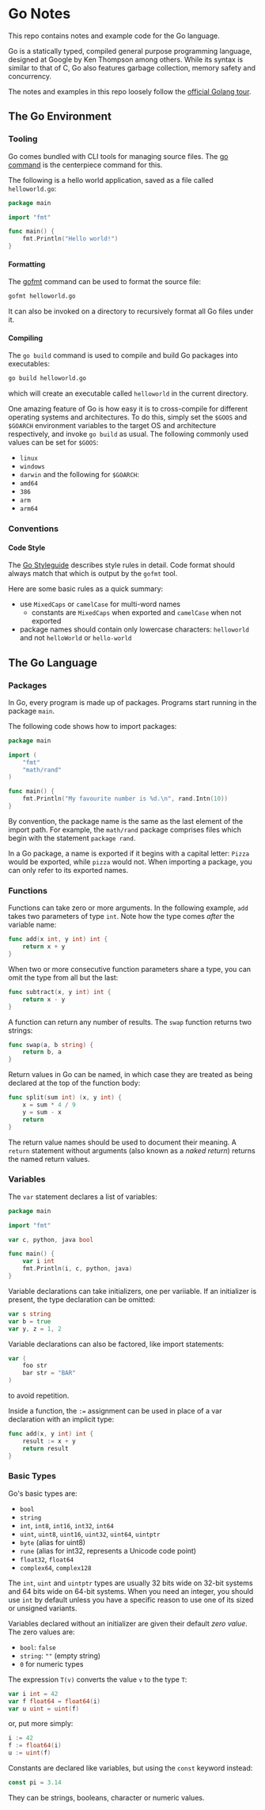 # Go Notes

This repo contains notes and example code for the Go language.

Go is a statically typed, compiled general purpose programming language, designed at Google
by Ken Thompson among others.
While its syntax is similar to that of C, Go also features garbage collection, memory safety
and concurrency.

The notes and examples in this repo loosely follow the [official Golang tour](https://go.dev/tour/).

## The Go Environment

### Tooling

Go comes bundled with CLI tools for managing source files.
The [go command](https://pkg.go.dev/cmd/go) is the centerpiece command for this.

The following is a hello world application, saved as a file called `helloworld.go`:

```go
package main

import "fmt"

func main() {
    fmt.Println("Hello world!")
}
```

#### Formatting

The [gofmt](https://pkg.go.dev/cmd/gofmt) command can be used to format the source file:
```bash
gofmt helloworld.go
```
It can also be invoked on a directory to recursively format all Go files under it.

#### Compiling

The `go build` command is used to compile and build Go packages into executables:
```bash
go build helloworld.go
```
which will create an executable called `helloworld` in the current directory.

One amazing feature of Go is how easy it is to cross-compile for different operating systems
and architectures.
To do this, simply set the `$GOOS` and `$GOARCH` environment variables to the target OS and
architecture respectively, and invoke `go build` as usual.
The following commonly used values can be set for `$GOOS`:
- `linux`
- `windows`
- `darwin`
and the following for `$GOARCH`:
- `amd64`
- `386`
- `arm`
- `arm64`

### Conventions

#### Code Style

The [Go Styleguide](https://google.github.io/styleguide/go/) describes style rules in detail.
Code format should always match that which is output by the `gofmt` tool.

Here are some basic rules as a quick summary:
- use `MixedCaps` or `camelCase` for multi-word names
    - constants are `MixedCaps` when exported and `camelCase` when not exported
- package names should contain only lowercase characters: `helloworld` and not `helloWorld` or `hello-world`

## The Go Language

### Packages

In Go, every program is made up of packages.
Programs start running in the package `main`.

The following code shows how to import packages:
```go
package main

import (
    "fmt"
    "math/rand"
)

func main() {
    fmt.Println("My favourite number is %d.\n", rand.Intn(10))
}
```

By convention, the package name is the same as the last element of the import path.
For example, the `math/rand` package comprises files which begin with the statement
`package rand`.

In a Go package, a name is exported if it begins with a capital letter: `Pizza` would be
exported, while `pizza` would not.
When importing a package, you can only refer to its exported names.

### Functions

Functions can take zero or more arguments. In the following example, `add` takes
two parameters of type `int`. Note how the type comes *after* the variable name:
```go
func add(x int, y int) int {
    return x + y
}
```

When two or more consecutive function parameters share a type, you can omit the type from
all but the last:
```go
func subtract(x, y int) int {
    return x - y
}
```

A function can return any number of results.
The `swap` function returns two strings:
```go
func swap(a, b string) {
    return b, a
}
```

Return values in Go can be named, in which case they are treated as being declared at the
top of the function body:
```go
func split(sum int) (x, y int) {
    x = sum * 4 / 9
    y = sum - x
    return
}
```
The return value names should be used to document their meaning.
A `return` statement without arguments (also known as a *naked return*) returns the named
return values.

### Variables

The `var` statement declares a list of variables:
```go
package main

import "fmt"

var c, python, java bool

func main() {
    var i int
    fmt.Println(i, c, python, java)
}
```

Variable declarations can take initializers, one per variiable.
If an initializer is present, the type declaration can be omitted:
```go
var s string
var b = true
var y, z = 1, 2
```

Variable declarations can also be factored, like import statements:
```go
var (
    foo str
    bar str = "BAR"
)
```
to avoid repetition.

Inside a function, the `:=` assignment can be used in place of a var declaration with an
implicit type:
```go
func add(x, y int) int {
    result := x + y
    return result
}
```

### Basic Types

Go's basic types are:
- `bool`
- `string`
- `int`, `int8`, `int16`, `int32`, `int64`
- `uint`, `uint8`, `uint16`, `uint32`, `uint64`, `uintptr`
- `byte` (alias for uint8)
- `rune` (alias for int32, represents a Unicode code point)
- `float32`, `float64`
- `complex64`, `complex128`

The `int`, `uint` and `uintptr` types are usually 32 bits wide on 32-bit systems and
64 bits wide on 64-bit systems. When you need an integer, you should use `int` by default
unless you have a specific reason to use one of its sized or unsigned variants.

Variables declared without an initializer are given their default *zero value*.
The zero values are:
- `bool`: `false`
- `string`: `""` (empty string)
- `0` for numeric types

The expression `T(v)` converts the value `v` to the type `T`:
```go
var i int = 42
var f float64 = float64(i)
var u uint = uint(f)
```
or, put more simply:
```go
i := 42
f := float64(i)
u := uint(f)
```

Constants are declared like variables, but using the `const` keyword instead:
```go
const pi = 3.14
```
They can be strings, booleans, character or numeric values.
